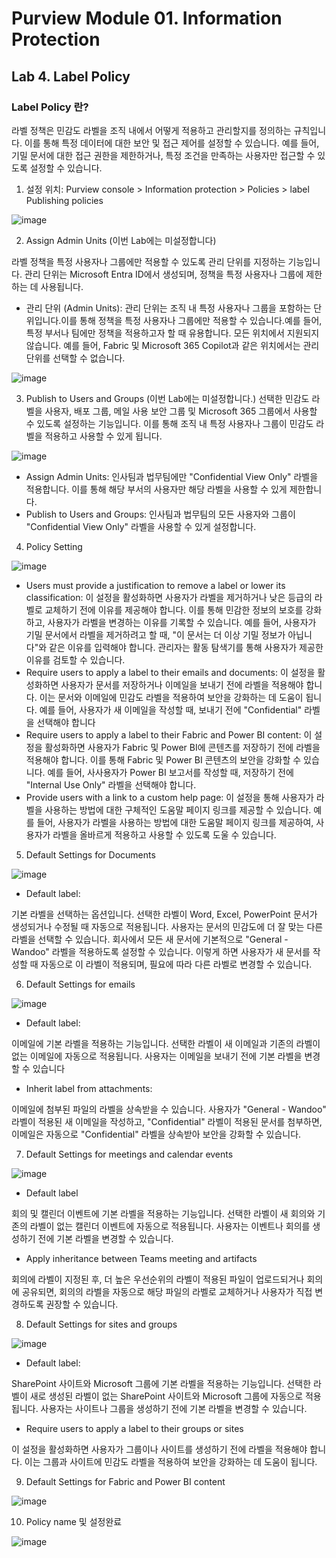 # Purview Module 01. Information Protection

## Lab 4. Label Policy 

### Label Policy 란? 
라벨 정책은 민감도 라벨을 조직 내에서 어떻게 적용하고 관리할지를 정의하는 규칙입니다. 이를 통해 특정 데이터에 대한 보안 및 접근 제어를 설정할 수 있습니다. 예를 들어, 기밀 문서에 대한 접근 권한을 제한하거나, 특정 조건을 만족하는 사용자만 접근할 수 있도록 설정할 수 있습니다. 

1. 설정 위치: Purview console > Information protection > Policies > label Publishing policies 

![image](https://github.com/user-attachments/assets/48a7f867-ac21-4df7-b82b-956fe85505f3)

2. Assign Admin Units (이번 Lab에는 미설정합니다)

라벨 정책을 특정 사용자나 그룹에만 적용할 수 있도록 관리 단위를 지정하는 기능입니다. 관리 단위는 Microsoft Entra ID에서 생성되며, 정책을 특정 사용자나 그룹에 제한하는 데 사용됩니다.

* 관리 단위 (Admin Units): 관리 단위는 조직 내 특정 사용자나 그룹을 포함하는 단위입니다.이를 통해 정책을 특정 사용자나 그룹에만 적용할 수 있습니다.예를 들어, 특정 부서나 팀에만 정책을 적용하고자 할 때 유용합니다. 모든 위치에서 지원되지 않습니다. 예를 들어, Fabric 및 Microsoft 365 Copilot과 같은 위치에서는 관리 단위를 선택할 수 없습니다.

![image](https://github.com/user-attachments/assets/1c74f484-cd33-483b-bbb9-ca20084a8fbd)

3. Publish to Users and Groups (이번 Lab에는 미설정합니다.)
선택한 민감도 라벨을 사용자, 배포 그룹, 메일 사용 보안 그룹 및 Microsoft 365 그룹에서 사용할 수 있도록 설정하는 기능입니다. 이를 통해 조직 내 특정 사용자나 그룹이 민감도 라벨을 적용하고 사용할 수 있게 됩니다.

![image](https://github.com/user-attachments/assets/603e2a4a-23e2-4092-8c15-55471bbbf64c)

* Assign Admin Units: 인사팀과 법무팀에만 "Confidential View Only" 라벨을 적용합니다. 이를 통해 해당 부서의 사용자만 해당 라벨을 사용할 수 있게 제한합니다.
* Publish to Users and Groups: 인사팀과 법무팀의 모든 사용자와 그룹이 "Confidential View Only" 라벨을 사용할 수 있게 설정합니다.

4. Policy Setting

![image](https://github.com/user-attachments/assets/b9734bcb-ed31-4692-bf23-38af12ba781c)

* Users must provide a justification to remove a label or lower its classification: 이 설정을 활성화하면 사용자가 라벨을 제거하거나 낮은 등급의 라벨로 교체하기 전에 이유를 제공해야 합니다. 이를 통해 민감한 정보의 보호를 강화하고, 사용자가 라벨을 변경하는 이유를 기록할 수 있습니다. 예를 들어, 사용자가 기밀 문서에서 라벨을 제거하려고 할 때, "이 문서는 더 이상 기밀 정보가 아닙니다"와 같은 이유를 입력해야 합니다. 관리자는 활동 탐색기를 통해 사용자가 제공한 이유를 검토할 수 있습니다.
* Require users to apply a label to their emails and documents: 이 설정을 활성화하면 사용자가 문서를 저장하거나 이메일을 보내기 전에 라벨을 적용해야 합니다. 이는 문서와 이메일에 민감도 라벨을 적용하여 보안을 강화하는 데 도움이 됩니다. 예를 들어, 사용자가 새 이메일을 작성할 때, 보내기 전에 "Confidential" 라벨을 선택해야 합니다 
* Require users to apply a label to their Fabric and Power BI content: 이 설정을 활성화하면 사용자가 Fabric 및 Power BI에 콘텐츠를 저장하기 전에 라벨을 적용해야 합니다. 이를 통해 Fabric 및 Power BI 콘텐츠의 보안을 강화할 수 있습니다. 예를 들어, 사사용자가 Power BI 보고서를 작성할 때, 저장하기 전에 "Internal Use Only" 라벨을 선택해야 합니다.
* Provide users with a link to a custom help page: 이 설정을 통해 사용자가 라벨을 사용하는 방법에 대한 구체적인 도움말 페이지 링크를 제공할 수 있습니다. 예를 들어, 사용자가 라벨을 사용하는 방법에 대한 도움말 페이지 링크를 제공하여, 사용자가 라벨을 올바르게 적용하고 사용할 수 있도록 도울 수 있습니다. 

5. Default Settings for Documents

![image](https://github.com/user-attachments/assets/00c4a564-0dda-4a59-870d-40984e05e6d3)

* Default label:

기본 라벨을 선택하는 옵션입니다. 선택한 라벨이 Word, Excel, PowerPoint 문서가 생성되거나 수정될 때 자동으로 적용됩니다. 사용자는 문서의 민감도에 더 잘 맞는 다른 라벨을 선택할 수 있습니다.
회사에서 모든 새 문서에 기본적으로 "General - Wandoo" 라벨을 적용하도록 설정할 수 있습니다. 이렇게 하면 사용자가 새 문서를 작성할 때 자동으로 이 라벨이 적용되며, 필요에 따라 다른 라벨로 변경할 수 있습니다.

6. Default Settings for emails

![image](https://github.com/user-attachments/assets/f13a4221-94df-4669-bb32-eaa2f4f03169)

* Default label:

이메일에 기본 라벨을 적용하는 기능입니다. 선택한 라벨이 새 이메일과 기존의 라벨이 없는 이메일에 자동으로 적용됩니다. 사용자는 이메일을 보내기 전에 기본 라벨을 변경할 수 있습니다

* Inherit label from attachments: 

이메일에 첨부된 파일의 라벨을 상속받을 수 있습니다. 사용자가 "General - Wandoo" 라벨이 적용된 새 이메일을 작성하고, "Confidential" 라벨이 적용된 문서를 첨부하면, 이메일은 자동으로 "Confidential" 라벨을 상속받아 보안을 강화할 수 있습니다. 

7. Default Settings for meetings and calendar events

![image](https://github.com/user-attachments/assets/0500633a-085f-4da8-8cf5-a34e092e256d)

* Default label

회의 및 캘린더 이벤트에 기본 라벨을 적용하는 기능입니다. 선택한 라벨이 새 회의와 기존의 라벨이 없는 캘린더 이벤트에 자동으로 적용됩니다. 사용자는 이벤트나 회의를 생성하기 전에 기본 라벨을 변경할 수 있습니다.

* Apply inheritance between Teams meeting and artifacts

회의에 라벨이 지정된 후, 더 높은 우선순위의 라벨이 적용된 파일이 업로드되거나 회의에 공유되면, 회의의 라벨을 자동으로 해당 파일의 라벨로 교체하거나 사용자가 직접 변경하도록 권장할 수 있습니다.

8. Default Settings for sites and groups

![image](https://github.com/user-attachments/assets/8cf5786b-7400-458c-a6b3-41aac267e4bb)

* Default label:

SharePoint 사이트와 Microsoft 그룹에 기본 라벨을 적용하는 기능입니다. 선택한 라벨이 새로 생성된 라벨이 없는 SharePoint 사이트와 Microsoft 그룹에 자동으로 적용됩니다. 사용자는 사이트나 그룹을 생성하기 전에 기본 라벨을 변경할 수 있습니다.

* Require users to apply a label to their groups or sites

이 설정을 활성화하면 사용자가 그룹이나 사이트를 생성하기 전에 라벨을 적용해야 합니다. 이는 그룹과 사이트에 민감도 라벨을 적용하여 보안을 강화하는 데 도움이 됩니다.

9. Default Settings for Fabric and Power BI content

![image](https://github.com/user-attachments/assets/bd99acc8-5da9-4841-b50d-879750d444cc)

10. Policy name 및 설정완료

![image](https://github.com/user-attachments/assets/063c176a-aac6-4058-8e74-084348887471)
